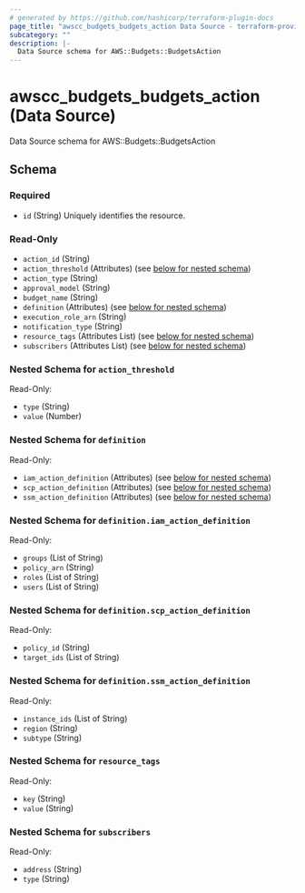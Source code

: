 ```yaml
---
# generated by https://github.com/hashicorp/terraform-plugin-docs
page_title: "awscc_budgets_budgets_action Data Source - terraform-provider-awscc"
subcategory: ""
description: |-
  Data Source schema for AWS::Budgets::BudgetsAction
---
```


# awscc_budgets_budgets_action (Data Source)

Data Source schema for AWS::Budgets::BudgetsAction



<!-- schema generated by tfplugindocs -->
## Schema

### Required

- `id` (String) Uniquely identifies the resource.

### Read-Only

- `action_id` (String)
- `action_threshold` (Attributes) (see [below for nested schema](#nestedatt--action_threshold))
- `action_type` (String)
- `approval_model` (String)
- `budget_name` (String)
- `definition` (Attributes) (see [below for nested schema](#nestedatt--definition))
- `execution_role_arn` (String)
- `notification_type` (String)
- `resource_tags` (Attributes List) (see [below for nested schema](#nestedatt--resource_tags))
- `subscribers` (Attributes List) (see [below for nested schema](#nestedatt--subscribers))

<a id="nestedatt--action_threshold"></a>
### Nested Schema for `action_threshold`

Read-Only:

- `type` (String)
- `value` (Number)


<a id="nestedatt--definition"></a>
### Nested Schema for `definition`

Read-Only:

- `iam_action_definition` (Attributes) (see [below for nested schema](#nestedatt--definition--iam_action_definition))
- `scp_action_definition` (Attributes) (see [below for nested schema](#nestedatt--definition--scp_action_definition))
- `ssm_action_definition` (Attributes) (see [below for nested schema](#nestedatt--definition--ssm_action_definition))

<a id="nestedatt--definition--iam_action_definition"></a>
### Nested Schema for `definition.iam_action_definition`

Read-Only:

- `groups` (List of String)
- `policy_arn` (String)
- `roles` (List of String)
- `users` (List of String)


<a id="nestedatt--definition--scp_action_definition"></a>
### Nested Schema for `definition.scp_action_definition`

Read-Only:

- `policy_id` (String)
- `target_ids` (List of String)


<a id="nestedatt--definition--ssm_action_definition"></a>
### Nested Schema for `definition.ssm_action_definition`

Read-Only:

- `instance_ids` (List of String)
- `region` (String)
- `subtype` (String)



<a id="nestedatt--resource_tags"></a>
### Nested Schema for `resource_tags`

Read-Only:

- `key` (String)
- `value` (String)


<a id="nestedatt--subscribers"></a>
### Nested Schema for `subscribers`

Read-Only:

- `address` (String)
- `type` (String)
